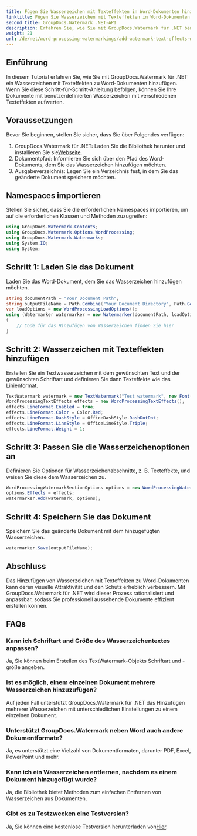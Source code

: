 ```yaml
---
title: Fügen Sie Wasserzeichen mit Texteffekten in Word-Dokumenten hinzu
linktitle: Fügen Sie Wasserzeichen mit Texteffekten in Word-Dokumenten hinzu
second_title: GroupDocs.Watermark .NET-API
description: Erfahren Sie, wie Sie mit GroupDocs.Watermark für .NET benutzerdefinierte Wasserzeichen mit Texteffekten zu Word-Dokumenten hinzufügen. Dokumentensicherheit und optische Attraktivität mühelos.
weight: 21
url: /de/net/word-processing-watermarkings/add-watermark-text-effects-word-docs/
---
```

## Einführung
In diesem Tutorial erfahren Sie, wie Sie mit GroupDocs.Watermark für .NET ein Wasserzeichen mit Texteffekten zu Word-Dokumenten hinzufügen. Wenn Sie diese Schritt-für-Schritt-Anleitung befolgen, können Sie Ihre Dokumente mit benutzerdefinierten Wasserzeichen mit verschiedenen Texteffekten aufwerten.
## Voraussetzungen
Bevor Sie beginnen, stellen Sie sicher, dass Sie über Folgendes verfügen:
1.  GroupDocs.Watermark für .NET: Laden Sie die Bibliothek herunter und installieren Sie sie[Webseite](https://releases.groupdocs.com/Watermark/net/).
2. Dokumentpfad: Informieren Sie sich über den Pfad des Word-Dokuments, dem Sie das Wasserzeichen hinzufügen möchten.
3. Ausgabeverzeichnis: Legen Sie ein Verzeichnis fest, in dem Sie das geänderte Dokument speichern möchten.

## Namespaces importieren
Stellen Sie sicher, dass Sie die erforderlichen Namespaces importieren, um auf die erforderlichen Klassen und Methoden zuzugreifen:
```csharp
using GroupDocs.Watermark.Contents;
using GroupDocs.Watermark.Options.WordProcessing;
using GroupDocs.Watermark.Watermarks;
using System.IO;
using System;
```
## Schritt 1: Laden Sie das Dokument
Laden Sie das Word-Dokument, dem Sie das Wasserzeichen hinzufügen möchten.
```csharp
string documentPath = "Your Document Path";
string outputFileName = Path.Combine("Your Document Directory", Path.GetFileName(documentPath));
var loadOptions = new WordProcessingLoadOptions();
using (Watermarker watermarker = new Watermarker(documentPath, loadOptions))
{
    // Code für das Hinzufügen von Wasserzeichen finden Sie hier
}
```
## Schritt 2: Wasserzeichen mit Texteffekten hinzufügen
Erstellen Sie ein Textwasserzeichen mit dem gewünschten Text und der gewünschten Schriftart und definieren Sie dann Texteffekte wie das Linienformat.
```csharp
TextWatermark watermark = new TextWatermark("Test watermark", new Font("Arial", 19));
WordProcessingTextEffects effects = new WordProcessingTextEffects();
effects.LineFormat.Enabled = true;
effects.LineFormat.Color = Color.Red;
effects.LineFormat.DashStyle = OfficeDashStyle.DashDotDot;
effects.LineFormat.LineStyle = OfficeLineStyle.Triple;
effects.LineFormat.Weight = 1;
```
## Schritt 3: Passen Sie die Wasserzeichenoptionen an
Definieren Sie Optionen für Wasserzeichenabschnitte, z. B. Texteffekte, und weisen Sie diese dem Wasserzeichen zu.
```csharp
WordProcessingWatermarkSectionOptions options = new WordProcessingWatermarkSectionOptions();
options.Effects = effects;
watermarker.Add(watermark, options);
```
## Schritt 4: Speichern Sie das Dokument
Speichern Sie das geänderte Dokument mit dem hinzugefügten Wasserzeichen.
```csharp
watermarker.Save(outputFileName);
```

## Abschluss
Das Hinzufügen von Wasserzeichen mit Texteffekten zu Word-Dokumenten kann deren visuelle Attraktivität und den Schutz erheblich verbessern. Mit GroupDocs.Watermark für .NET wird dieser Prozess rationalisiert und anpassbar, sodass Sie professionell aussehende Dokumente effizient erstellen können.
## FAQs
### Kann ich Schriftart und Größe des Wasserzeichentextes anpassen?
Ja, Sie können beim Erstellen des TextWatermark-Objekts Schriftart und -größe angeben.
### Ist es möglich, einem einzelnen Dokument mehrere Wasserzeichen hinzuzufügen?
Auf jeden Fall unterstützt GroupDocs.Watermark für .NET das Hinzufügen mehrerer Wasserzeichen mit unterschiedlichen Einstellungen zu einem einzelnen Dokument.
### Unterstützt GroupDocs.Watermark neben Word auch andere Dokumentformate?
Ja, es unterstützt eine Vielzahl von Dokumentformaten, darunter PDF, Excel, PowerPoint und mehr.
### Kann ich ein Wasserzeichen entfernen, nachdem es einem Dokument hinzugefügt wurde?
Ja, die Bibliothek bietet Methoden zum einfachen Entfernen von Wasserzeichen aus Dokumenten.
### Gibt es zu Testzwecken eine Testversion?
 Ja, Sie können eine kostenlose Testversion herunterladen von[Hier](https://releases.groupdocs.com/).